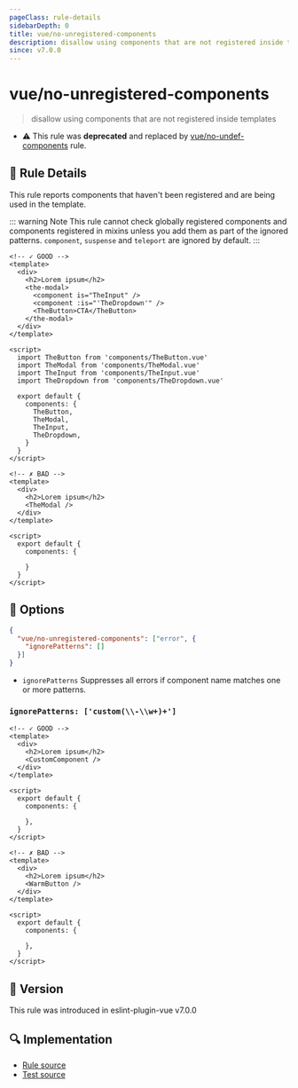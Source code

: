 ```yaml
---
pageClass: rule-details
sidebarDepth: 0
title: vue/no-unregistered-components
description: disallow using components that are not registered inside templates
since: v7.0.0
---
```

# vue/no-unregistered-components

> disallow using components that are not registered inside templates

- :warning: This rule was **deprecated** and replaced by [vue/no-undef-components](no-undef-components.md) rule.

## :book: Rule Details

This rule reports components that haven't been registered and are being used in the template.

::: warning Note
This rule cannot check globally registered components and components registered in mixins 
unless you add them as part of the ignored patterns. `component`, `suspense` and `teleport` 
are ignored by default.
:::

<eslint-code-block :rules="{'vue/no-unregistered-components': ['error']}">

```vue
<!-- ✓ GOOD -->
<template>
  <div>
    <h2>Lorem ipsum</h2>
    <the-modal>
      <component is="TheInput" />
      <component :is="'TheDropdown'" />
      <TheButton>CTA</TheButton>
    </the-modal>
  </div>
</template>

<script>
  import TheButton from 'components/TheButton.vue'
  import TheModal from 'components/TheModal.vue'
  import TheInput from 'components/TheInput.vue'
  import TheDropdown from 'components/TheDropdown.vue'

  export default {
    components: {
      TheButton,
      TheModal,
      TheInput,
      TheDropdown,
    }
  }
</script>
```

</eslint-code-block>

<eslint-code-block :rules="{'vue/no-unregistered-components': ['error']}">

```vue
<!-- ✗ BAD -->
<template>
  <div>
    <h2>Lorem ipsum</h2>
    <TheModal />
  </div>
</template>

<script>
  export default {
    components: {

    }
  }
</script>
```

</eslint-code-block>

## :wrench: Options

```json
{
  "vue/no-unregistered-components": ["error", {
    "ignorePatterns": []
  }]
}
```

- `ignorePatterns` Suppresses all errors if component name matches one or more patterns.

### `ignorePatterns: ['custom(\\-\\w+)+']`

<eslint-code-block :rules="{'vue/no-unregistered-components': ['error', { 'ignorePatterns': ['custom(\\-\\w+)+'] }]}">

```vue
<!-- ✓ GOOD -->
<template>
  <div>
    <h2>Lorem ipsum</h2>
    <CustomComponent />
  </div>
</template>

<script>
  export default {
    components: {

    },
  }
</script>
```

</eslint-code-block>

<eslint-code-block :rules="{'vue/no-unregistered-components': ['error', { 'ignorePatterns': ['custom(\\-\\w+)+'] }]}">

```vue
<!-- ✗ BAD -->
<template>
  <div>
    <h2>Lorem ipsum</h2>
    <WarmButton />
  </div>
</template>

<script>
  export default {
    components: {

    },
  }
</script>
```

</eslint-code-block>

## :rocket: Version

This rule was introduced in eslint-plugin-vue v7.0.0

## :mag: Implementation

- [Rule source](https://github.com/vuejs/eslint-plugin-vue/blob/master/lib/rules/no-unregistered-components.js)
- [Test source](https://github.com/vuejs/eslint-plugin-vue/blob/master/tests/lib/rules/no-unregistered-components.js)
